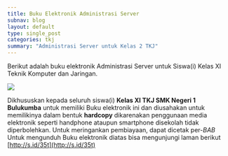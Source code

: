 ```yaml
---
title: Buku Elektronik Administrasi Server 
subnav: blog
layout: default
type: single_post
categories: tkj
summary: "Administrasi Server untuk Kelas 2 TKJ"
---
```

Berikut adalah buku elektronik Administrasi Server untuk Siswa(i) Kelas XI Teknik Komputer dan Jaringan.

![](https://farm8.staticflickr.com/7476/16237526145_920046e6dd_z_d.jpg)

Dikhususkan kepada seluruh siswa(i) **Kelas XI TKJ SMK Negeri 1 Bulukumba** untuk memiliki Buku elektronik ini dan diusahakan untuk memilikinya dalam bentuk **hardcopy** dikarenakan penggunaan media elektronik seperti handphone ataupun smartphone disekolah tidak diperbolehkan. Untuk meringankan pembiayaan, dapat dicetak per-*BAB*
Untuk mengunduh Buku elektronik diatas bisa mengunjungi laman berikut [http://s.id/35t](http://s.id/35t)